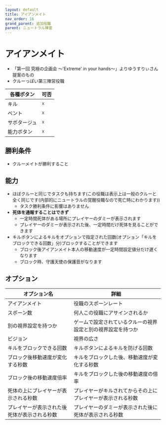 ```yaml
---
layout: default
title: アイアンメイト
nav_order: 16
grand_parent: 追加役職
parent: ニュートラル陣営
---
```


# アイアンメイト

- 「第一回 究極の企画会  ～'Extreme' in your hands～」よりゆうすりぃさん提案のもの
- クルーっぽい第三陣営役職

|  各種ボタン |  可否  |
| ---- | ---- |
|  キル  | ☓ |
|  ベント  | ☓ |
|  サボタージュ  | ☓ |
|  能力ボタン  | ☓ |

## 勝利条件
 - クルーメイトが勝利すること

## 能力
 - ほぼクルーと同じでタスクも持ちます(この役職は表示上は一般のクルーと全く同じです(内部的にニュートラルの覚醒役職なので死亡時にわかります))
   - タスク勝利条件に影響はありません
 - **死体を通報することはできず**
   - 一定時間死体がある場所にプレイヤーのダミーが表示されます
   - プレイヤーのダミーが表示された後、一定時間だけ死体を見ることができます
 - キルボタンによるキルをオプションで指定された回数(オプション「キルをブロックできる回数」分)ブロックすることができます
   - ブロック後アイアンメイト本人の移動速度が一定時間設定値分だけ遅くなります
   - ブロック時、守護天使の保護音がなります


## オプション

|  オプション名 |  詳細  |
| ---- | ---- |
|  アイアンメイト  | 役職のスポーンレート |
|  スポーン数  | 何人この役職にアサインされるか |
|  別の視界設定を持つか  |  ゲームで設定されているクルーの視界設定と別の視界設定を持つか  |
|  ビジョン  |  視界の広さ  |
| キルをブロックできる回数  | キルボタンによるキルを防げる回数 |
| ブロック後移動速度が変化する秒数  | キルをブロックした後、移動速度が変化する秒数 |
| ブロック後の移動速度倍率  | キルをブロックした後の移動速度の倍率 |
| 死体の上にプレイヤーが表示される秒数  | プレイヤーがキルされてからその上にプレイヤーが表示される秒数 |
| プレイヤーが表示された後死体が表示される秒数 | プレイヤーのダミーが表示された後に死体が表示される秒数 |



